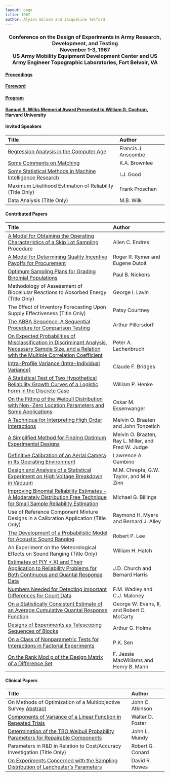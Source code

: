 ```yaml
---
layout: page
title: 1967
author: Alyson Wilson and Jacqueline Telford
---
```

<div align="center"><h3>Conference on the Design of Experiments in Army Research, Development, and Testing<br>
November 1-3, 1967<br>
US Army Mobility Equipment Development Center and US Army Engineer Topographic Laboratories, Fort Belvoir, VA</h3></div>


#### [Proceedings](https://alysongwilson.github.io/ACAS/DOE2/DOE13.pdf#page=2)

#### [Foreword](https://alysongwilson.github.io/ACAS/DOE2/DOE13.pdf#page=4)

#### [Program](https://alysongwilson.github.io/ACAS/DOE2/DOE13.pdf#page=18)

#### [Samuel S. Wilks Memorial Award Presented to William G. Cochran](https://alysongwilson.github.io/ACAS/DOE2/DOE13.pdf#page=216), Harvard University


#### Invited Speakers

| Title | Author |
| :--- | :--- |
| [Regression Analysis in the Computer Age](https://alysongwilson.github.io/ACAS/DOE2/DOE13.pdf#page=26) | Francis J. Anscombe |
| [Some Comments on Matching](https://alysongwilson.github.io/ACAS/DOE2/DOE13.pdf#page=39) | K.A. Brownlee |
| [Some Statistical Methods in Machine Intelligence Research](https://alysongwilson.github.io/ACAS/DOE2/DOE13.pdf#page=459) | I.J. Good |
| Maximum Likelihood Estimation of Reliability (Title Only) | Frank Proschan |
| Data Analysis (Title Only) | M.B. Wilk |


#### Contributed Papers

| Title | Author |
| :--- | :--- |
| [A Model for Obtaining the Operating Characteristics of a Skip Lot Sampling Procedure](https://alysongwilson.github.io/ACAS/DOE2/DOE13.pdf#page=54) | Allen C. Endres |
| [A Model for Determining Quality Incentive Payoffs for Procurement](https://alysongwilson.github.io/ACAS/DOE2/DOE13.pdf#page=66) | Roger R. Rymer and Eugene Dutoit |
| [Optimum Sampling Plans for Grading Binomial Populations](https://alysongwilson.github.io/ACAS/DOE2/DOE13.pdf#page=86) | Paul B. Nickens |
| Methodology of Assessment of Biocellular Reactions to Absorbed Energy (Title Only) | George I. Lavin |
| The Effect of Inventory Forecasting Upon Supply Effectiveness (Title Only) | Patsy Courtney |
| [The ABBA Sequence: A Sequential Procedure for Comparison Testing](https://alysongwilson.github.io/ACAS/DOE2/DOE13.pdf#page=134) | Arthur Pillersdorf |
| [On Expected Probabilities of Misclassification in Discriminant Analysis, Necessary Sample Size, and a Relation with the Multiple Correlation Coefficient](https://alysongwilson.github.io/ACAS/DOE2/DOE13.pdf#page=146) | Peter A. Lachenbruch |
| [Intra-Profile Variance (Intra-Individual Variance)](https://alysongwilson.github.io/ACAS/DOE2/DOE13.pdf#page=158) | Claude F. Bridges |
| [A Statistical Test of Two Hypothetical Reliability Growth Curves of a Logistic Form in the Discrete Case](https://alysongwilson.github.io/ACAS/DOE2/DOE13.pdf#page=165) | William P. Henke |
| [On the Fitting of the Weibull Distribution with Non-Zero Location Parameters and Some Applications](https://alysongwilson.github.io/ACAS/DOE2/DOE13.pdf#page=200) | Oskar M. Essenwanger |
| [A Technique for Interpreting High Order Interactions](https://alysongwilson.github.io/ACAS/DOE2/DOE13.pdf#page=264) | Melvin O. Braaten and John Tonzetich |
| [A Simplified Method for Finding Optimum Experimental Designs](https://alysongwilson.github.io/ACAS/DOE2/DOE13.pdf#page=275) | Melvin O. Braaten, Ray L. Miller, and Fred W. Judge |
| [Definitive Calibration of an Aerial Camera in Its Operating Environment](https://alysongwilson.github.io/ACAS/DOE2/DOE13.pdf#page=286) | Lawrence A. Gambino |
| [Design and Analysis of a Statistical Experiment on High Voltage Breakdown in Vacuum](https://alysongwilson.github.io/ACAS/DOE2/DOE13.pdf#page=314) | M.M. Chrepta, G.W. Taylor, and M.H. Zinn |
| [Improving Binomial Reliability Estimates - A Moderately Distribution Free Technique for Small Sample Reliability Estimation](https://alysongwilson.github.io/ACAS/DOE2/DOE13.pdf#page=325) | Michael G. Billings |
| Use of Reference Component Mixture Designs in a Calibration Application (Title Only) | Raymond H. Myers and Bernard J. Alley |
| [The Development of a Probabilistic Model for Acoustic Sound Ranging](https://alysongwilson.github.io/ACAS/DOE2/DOE13.pdf#page=343) | Robert P. Lee | 
| An Experiment on the Meteorological Effects on Sound Ranging (Title Only) | William H. Hatch |
| [Estimates of P(Y < X) and Their Application to Reliability Problems for Both Continuous and Quantal Response Data](https://alysongwilson.github.io/ACAS/DOE2/DOE13.pdf#page=359) | J.D. Church and Bernard Harris |
| [Numbers Needed for Detecting Important Differences for Count Data](https://alysongwilson.github.io/ACAS/DOE2/DOE13.pdf#page=364) | F.M. Wadley and C.J. Maloney |
| [On a Statistically Consistent Estimate of an Average Cumulative Quantal Response Function](https://alysongwilson.github.io/ACAS/DOE2/DOE13.pdf#page=371) | George W. Evans, II, and Robert C. McCarty |
| [Designs of Experiments as Telescoping Sequences of Blocks](https://alysongwilson.github.io/ACAS/DOE2/DOE13.pdf#page=390) | Arthur G. Holms |
| [On a Class of Nonparametric Tests for Interactions in Factorial Experiments](https://alysongwilson.github.io/ACAS/DOE2/DOE13.pdf#page=426) | P.K. Sen |
| [On the Rank Mod p of the Design Matrix of a Difference Set](https://alysongwilson.github.io/ACAS/DOE2/DOE13.pdf#page=442) | F. Jessie MacWilliams and Henry B. Mann |


#### Clinical Papers
  
| Title | Author |
| :--- | :--- |
| On Methods of Optimization of a Multiobjective Survey [Abstract](https://alysongwilson.github.io/ACAS/DOE2/DOE13.pdf#page=47) | John C. Atkinson |
| [Components of Variance of a Linear Function in Repeated Trials](https://alysongwilson.github.io/ACAS/DOE2/DOE13.pdf#page=48) | Walter D. Foster |
| [Determination of the TBO Weibull Probability Parameters for Repairable Components](https://alysongwilson.github.io/ACAS/DOE2/DOE13.pdf#page=223) | John L. Mundy |
| Parameters in R&D in Relation to Cost/Accuracy Investigation (Title Only) | Robert G. Conard |
| [On Experiments Concerned with the Sampling Distribution of Lanchester’s Parameters](https://alysongwilson.github.io/ACAS/DOE2/DOE13.pdf#page=354) | David R. Howes |
